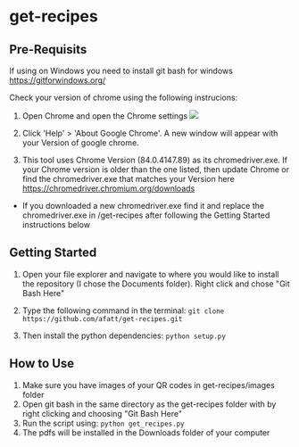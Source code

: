 # get-recipes

## Pre-Requisits

If using on Windows you need to install git bash for windows https://gitforwindows.org/

Check your version of chrome using the following instrucions:

1. Open Chrome and open the Chrome settings
![](https://github.com/afatt/get-recipes/google_settings.png)

2. Click 'Help' > 'About Google Chrome'. A new window will appear with your Version of google chrome.

3. This tool uses Chrome Version (84.0.4147.89) as its chromedriver.exe. If your Chrome version is older than the one listed, then update Chrome or find the chromedriver.exe that matches your Version here https://chromedriver.chromium.org/downloads

  - If you downloaded a new chromedriver.exe find it and replace the chromedriver.exe in /get-recipes after following the Getting Started instructions below

## Getting Started

1. Open your file explorer and navigate to where you would like to install the repository (I chose the Documents folder). Right click and chose "Git Bash Here"

2. Type the following command in the terminal: ```git clone https://github.com/afatt/get-recipes.git```
  
2. Then install the python dependencies: ```python setup.py```

## How to Use

1. Make sure you have images of your QR codes in get-recipes/images folder
2. Open git bash in the same directory as the get-recipes folder with by right clicking and choosing "Git Bash Here"
3. Run the script using: ```python get_recipes.py```
4. The pdfs will be installed in the Downloads folder of your computer

